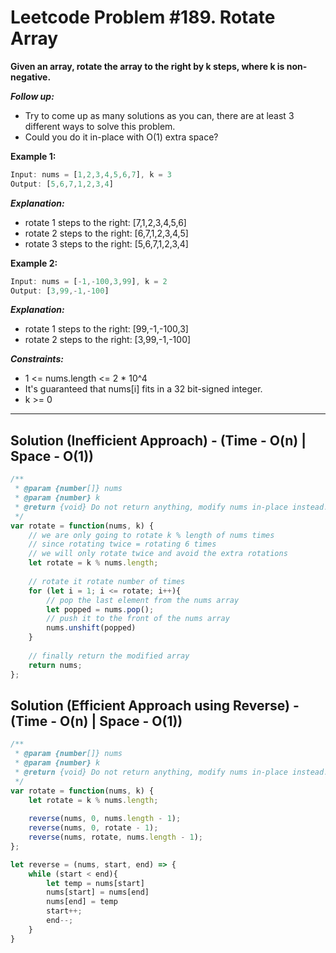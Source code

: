 # Leetcode Problem #189. Rotate Array

**Given an array, rotate the array to the right by k steps, where k is non-negative.**

***Follow up:***

- Try to come up as many solutions as you can, there are at least 3 different ways to solve this problem.
- Could you do it in-place with O(1) extra space?
 
**Example 1:**

```javascript
Input: nums = [1,2,3,4,5,6,7], k = 3
Output: [5,6,7,1,2,3,4]
```

***Explanation:***

- rotate 1 steps to the right: [7,1,2,3,4,5,6]
- rotate 2 steps to the right: [6,7,1,2,3,4,5]
- rotate 3 steps to the right: [5,6,7,1,2,3,4]

**Example 2:**

```javascript
Input: nums = [-1,-100,3,99], k = 2
Output: [3,99,-1,-100]
```

***Explanation:***

- rotate 1 steps to the right: [99,-1,-100,3]
- rotate 2 steps to the right: [3,99,-1,-100]

***Constraints:***

- 1 <= nums.length <= 2 * 10^4
- It's guaranteed that nums[i] fits in a 32 bit-signed integer.
- k >= 0

---

## Solution (Inefficient Approach) - (Time - O(n)  |  Space - O(1))

```javascript
/**
 * @param {number[]} nums
 * @param {number} k
 * @return {void} Do not return anything, modify nums in-place instead.
 */
var rotate = function(nums, k) {
    // we are only going to rotate k % length of nums times
    // since rotating twice = rotating 6 times
    // we will only rotate twice and avoid the extra rotations
    let rotate = k % nums.length;
    
    // rotate it rotate number of times
    for (let i = 1; i <= rotate; i++){
        // pop the last element from the nums array
        let popped = nums.pop();
        // push it to the front of the nums array
        nums.unshift(popped)
    }
    
    // finally return the modified array
    return nums;
};
```

## Solution (Efficient Approach using Reverse) - (Time - O(n)  |  Space - O(1))

```javascript
/**
 * @param {number[]} nums
 * @param {number} k
 * @return {void} Do not return anything, modify nums in-place instead.
 */
var rotate = function(nums, k) {
    let rotate = k % nums.length;
    
    reverse(nums, 0, nums.length - 1);
    reverse(nums, 0, rotate - 1);
    reverse(nums, rotate, nums.length - 1);
};

let reverse = (nums, start, end) => {
    while (start < end){
        let temp = nums[start]
        nums[start] = nums[end]
        nums[end] = temp
        start++;
        end--;
    }
}
```

